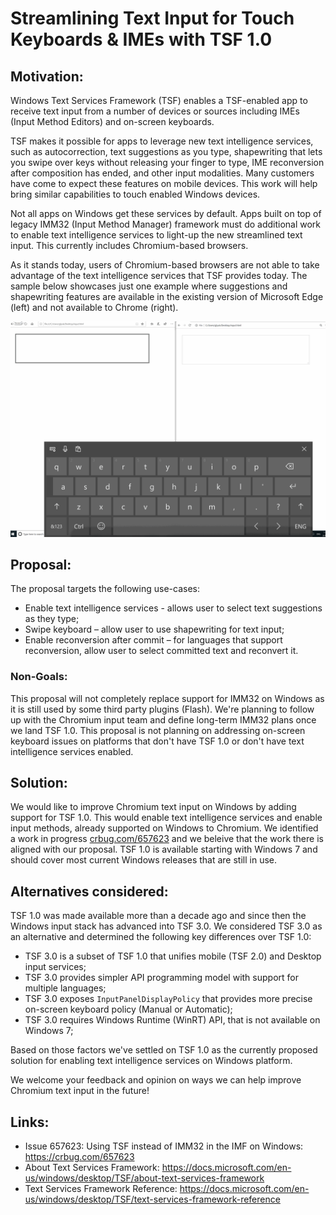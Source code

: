 # Streamlining Text Input for Touch Keyboards & IMEs with TSF 1.0

## Motivation:

Windows Text Services Framework (TSF) enables a TSF-enabled app to receive text input from a number of devices or sources including IMEs (Input Method Editors) and on-screen keyboards. 

TSF makes it possible for apps to leverage new text intelligence services, such as autocorrection, text suggestions as you type, shapewriting that lets you swipe over keys without releasing your finger to type, IME reconversion after composition has ended, and other input modalities. Many customers have come to expect these features on mobile devices. This work will help bring similar capabilities to touch enabled Windows devices.

Not all apps on Windows get these services by default. Apps built on top of legacy IMM32 (Input Method Manager) framework must do additional work to enable text intelligence services to light-up the new streamlined text input. This currently includes Chromium-based browsers. 

As it stands today, users of Chromium-based browsers are not able to take advantage of the text intelligence services that TSF provides today. The sample below showcases just one example where suggestions and shapewriting features are available in the existing version of Microsoft Edge (left) and not available to Chrome (right).

![Visual representation of text intelligence services being available in Microsoft Edge and not availabe Google Chrome, when using on-screen keyboard in Windows 10](Edge_Chrome_SIP.gif)

## Proposal:

The proposal targets the following use-cases:
* Enable text intelligence services - allows user to select text suggestions as they type;
* Swipe keyboard – allow user to use shapewriting for text input;
* Enable reconversion after commit – for languages that support reconversion, allow user to select committed text and reconvert it.

### Non-Goals:

This proposal will not completely replace support for IMM32 on Windows as it is still used by some third party plugins (Flash). We're planning to follow up with the Chromium input team and define long-term IMM32 plans once we land TSF 1.0.
This proposal is not planning on addressing on-screen keyboard issues on platforms that don't have TSF 1.0 or don't have text intelligence services enabled.

## Solution:

We would like to improve Chromium text input on Windows by adding support for TSF 1.0. This would enable text intelligence services and enable input methods, already supported on Windows to Chromium. We identified a work in progress [crbug.com/657623](https://bugs.chromium.org/p/chromium/issues/detail?id=657623) and we beleive that the work there is aligned with our proposal.
TSF 1.0 is available starting with Windows 7 and should cover most current Windows releases that are still in use.

## Alternatives considered:

TSF 1.0 was made available more than a decade ago and since then the Windows input stack has advanced into TSF 3.0. 
We considered TSF 3.0 as an alternative and determined the following key differences over TSF 1.0:

* TSF 3.0 is a subset of TSF 1.0 that unifies mobile (TSF 2.0) and Desktop input services;
* TSF 3.0 provides simpler API programming model with support for multiple languages;
* TSF 3.0 exposes ```InputPanelDisplayPolicy``` that provides more precise on-screen keyboard policy (Manual or Automatic);
* TSF 3.0 requires Windows Runtime (WinRT) API, that is not available on Windows 7;

Based on those factors we've settled on TSF 1.0 as the currently proposed solution for enabling text intelligence services on Windows platform.

We welcome your feedback and opinion on ways we can help improve Chromium text input in the future! 

## Links:

* Issue 657623: Using TSF instead of IMM32 in the IMF on Windows: https://crbug.com/657623
* About Text Services Framework: https://docs.microsoft.com/en-us/windows/desktop/TSF/about-text-services-framework
* Text Services Framework Reference: https://docs.microsoft.com/en-us/windows/desktop/TSF/text-services-framework-reference



